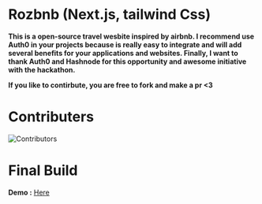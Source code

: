 # Rozbnb (Next.js, tailwind Css)
**This is a open-source travel wesbite inspired by airbnb.
I recommend use Auth0 in your projects because is really easy to integrate and will add several benefits for your applications and websites. Finally, I want to thank Auth0 and Hashnode for this opportunity and awesome initiative with the hackathon.**

**If you like to contirbute, you are free to fork and make a pr <3**

# Contributers
![Contributors](https://contrib.rocks/image?repo=Rozen2007/rozbnb)

# Final Build

**Demo :** [Here](https://www.rozendeedi.me/)
